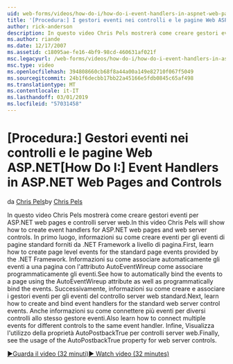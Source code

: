 ```yaml
---
uid: web-forms/videos/how-do-i/how-do-i-event-handlers-in-aspnet-web-pages-and-controls
title: '[Procedura:] I gestori eventi nei controlli e le pagine Web ASP.NET | Microsoft Docs'
author: rick-anderson
description: In questo video Chris Pels mostrerà come creare gestori eventi per ASP.NET web pages e controlli server web. In primo luogo, imparare a creare f gli eventi a livello di pagina...
ms.author: riande
ms.date: 12/17/2007
ms.assetid: c18095ae-fe16-4bf9-98cd-460631af021f
msc.legacyurl: /web-forms/videos/how-do-i/how-do-i-event-handlers-in-aspnet-web-pages-and-controls
msc.type: video
ms.openlocfilehash: 394808660cb68f8a44a00a149e82710f067f5049
ms.sourcegitcommit: 24b1f6decbb17bb22a45166e5fdb0845c65af498
ms.translationtype: MT
ms.contentlocale: it-IT
ms.lasthandoff: 03/01/2019
ms.locfileid: "57031458"
---
```

<a name="how-do-i-event-handlers-in-aspnet-web-pages-and-controls"></a><span data-ttu-id="bae17-104">[Procedura:] Gestori eventi nei controlli e le pagine Web ASP.NET</span><span class="sxs-lookup"><span data-stu-id="bae17-104">[How Do I:] Event Handlers in ASP.NET Web Pages and Controls</span></span>
====================
<span data-ttu-id="bae17-105">da [Chris Pels](https://twitter.com/chrispels)</span><span class="sxs-lookup"><span data-stu-id="bae17-105">by [Chris Pels](https://twitter.com/chrispels)</span></span>

<span data-ttu-id="bae17-106">In questo video Chris Pels mostrerà come creare gestori eventi per ASP.NET web pages e controlli server web.</span><span class="sxs-lookup"><span data-stu-id="bae17-106">In this video Chris Pels will show how to create event handlers for ASP.NET web pages and web server controls.</span></span> <span data-ttu-id="bae17-107">In primo luogo, informazioni su come creare eventi per gli eventi di pagine standard forniti da .NET Framework a livello di pagina.</span><span class="sxs-lookup"><span data-stu-id="bae17-107">First, learn how to create page level events for the standard page events provided by the .NET Framework.</span></span> <span data-ttu-id="bae17-108">Informazioni su come associare automaticamente gli eventi a una pagina con l'attributo AutoEventWireup come associare programmaticamente gli eventi.</span><span class="sxs-lookup"><span data-stu-id="bae17-108">See how to automatically bind the events to a page using the AutoEventWireup attribute as well as programmatically bind the events.</span></span> <span data-ttu-id="bae17-109">Successivamente, informazioni su come creare e associare i gestori eventi per gli eventi del controllo server web standard.</span><span class="sxs-lookup"><span data-stu-id="bae17-109">Next, learn how to create and bind event handlers for the standard web server control events.</span></span> <span data-ttu-id="bae17-110">Anche informazioni su come connettere più eventi per diversi controlli allo stesso gestore eventi.</span><span class="sxs-lookup"><span data-stu-id="bae17-110">Also learn how to connect multiple events for different controls to the same event handler.</span></span> <span data-ttu-id="bae17-111">Infine, Visualizza l'utilizzo della proprietà AutoPostbackTrue per controlli server web.</span><span class="sxs-lookup"><span data-stu-id="bae17-111">Finally, see the usage of the AutoPostbackTrue property for web server controls.</span></span>

[<span data-ttu-id="bae17-112">&#9654;Guarda il video (32 minuti)</span><span class="sxs-lookup"><span data-stu-id="bae17-112">&#9654; Watch video (32 minutes)</span></span>](https://channel9.msdn.com/Blogs/ASP-NET-Site-Videos/how-do-i-event-handlers-in-aspnet-web-pages-and-controls)
